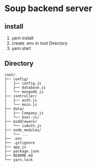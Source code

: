 # Soup backend server

## install
1. yarn install
2. create .env in root Directory
3. yarn start


## Directory
```
root/
├── config/
│   ├── config.js
│   ├── database.js
│   └── mongodb.js
├── controller/
│   ├── auth.js
│   └── main.js
├── data/
│   ├── Company.js
│   └── User.js/
├── middleware/
│   └── isAuth.js
├── node_modules/
│   └── ...
├── .env
├── .gitignore
├── app.js
├── package.json
├── README.md
└── yarn.lock
```
